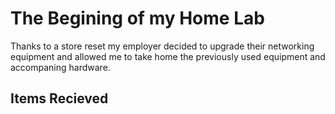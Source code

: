 # The Begining of my Home Lab

Thanks to a store reset my employer decided to upgrade their networking equipment and allowed me to take home the previously used equipment and accompaning hardware. 

## Items Recieved

